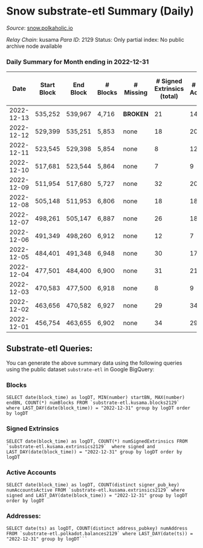 # Snow substrate-etl Summary (Daily)

_Source_: [snow.polkaholic.io](https://snow.polkaholic.io)

*Relay Chain*: kusama
*Para ID*: 2129
Status: Only partial index: No public archive node available


### Daily Summary for Month ending in 2022-12-31


| Date | Start Block | End Block | # Blocks | # Missing | # Signed Extrinsics (total) | # Active Accounts | # Addresses with Balances | # Events | # Transfers | # XCM Transfers In | # XCM Transfers Out |
| ---- | ----------- | --------- | -------- | --------- | --------------------------- | ----------------- | ------------------------- | -------- | ----------- | ------------------ | ------------------- |
| 2022-12-13 | 535,252 | 539,967 | 4,716 |  **BROKEN**  | 21 | 14 |  | 16,124 | 84  |   |   |
| 2022-12-12 | 529,399 | 535,251 | 5,853 | none  | 18 | 20 |  | 18,292 | 45  |   |   |
| 2022-12-11 | 523,545 | 529,398 | 5,854 | none  | 8 | 12 |  | 18,138 | 20  |   |   |
| 2022-12-10 | 517,681 | 523,544 | 5,864 | none  | 7 | 9 |  | 17,976 | 15  |   |   |
| 2022-12-09 | 511,954 | 517,680 | 5,727 | none  | 32 | 20 |  | 18,124 | 55  |   |   |
| 2022-12-08 | 505,148 | 511,953 | 6,806 | none  | 18 | 18 | 5,293 | 20,854 | 29  |   |   |
| 2022-12-07 | 498,261 | 505,147 | 6,887 | none  | 26 | 18 | 5,285 | 20,988 | 37  |   |   |
| 2022-12-06 | 491,349 | 498,260 | 6,912 | none  | 12 | 7 |  | 20,881 | 16  |   |   |
| 2022-12-05 | 484,401 | 491,348 | 6,948 | none  | 30 | 17 |  | 21,228 | 44  |   |   |
| 2022-12-04 | 477,501 | 484,400 | 6,900 | none  | 31 | 21 |  | 21,099 | 42  |   |   |
| 2022-12-03 | 470,583 | 477,500 | 6,918 | none  | 8 | 9 |  | 21,240 | 9  |   |   |
| 2022-12-02 | 463,656 | 470,582 | 6,927 | none  | 29 | 34 |  | 22,349 | 70  |   |   |
| 2022-12-01 | 456,754 | 463,655 | 6,902 | none  | 34 | 29 |  | 22,071 | 59  |   |   |

## Substrate-etl Queries:
You can generate the above summary data using the following queries using the public dataset `substrate-etl` in Google BigQuery:


### Blocks
```
SELECT date(block_time) as logDT, MIN(number) startBN, MAX(number) endBN, COUNT(*) numBlocks FROM `substrate-etl.kusama.blocks2129`  where LAST_DAY(date(block_time)) = "2022-12-31" group by logDT order by logDT
```


### Signed Extrinsics
```
SELECT date(block_time) as logDT, COUNT(*) numSignedExtrinsics FROM `substrate-etl.kusama.extrinsics2129`  where signed and LAST_DAY(date(block_time)) = "2022-12-31" group by logDT order by logDT
```


### Active Accounts
```
SELECT date(block_time) as logDT, COUNT(distinct signer_pub_key) numAccountsActive FROM `substrate-etl.kusama.extrinsics2129` where signed and LAST_DAY(date(block_time)) = "2022-12-31" group by logDT order by logDT
```


### Addresses:
```
SELECT date(ts) as logDT, COUNT(distinct address_pubkey) numAddress FROM `substrate-etl.polkadot.balances2129` where LAST_DAY(date(ts)) = "2022-12-31" group by logDT```

